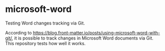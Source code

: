 # microsoft-word

Testing Word changes tracking via Git.

According to <https://blog.front-matter.io/posts/using-microsoft-word-with-git/>, it is possible to track changes in Microsoft Word documents via Git.
This repository tests how well it works.
